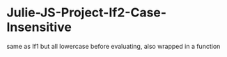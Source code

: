 # Julie-JS-Project-If2-Case-Insensitive
same as If1 but all lowercase before evaluating, also wrapped in a function

